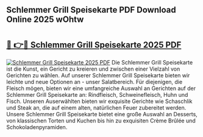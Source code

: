 ## Schlemmer Grill Speisekarte PDF Download Online 2025 wOhtw

# <h2><a href="http://gc8gve.nevu.top/?p=Schlemmer+Grill+Speisekarte">🔗 👉🔴 Schlemmer Grill Speisekarte 2025 PDF</a></h2>

[![Schlemmer Grill Speisekarte 2025 PDF](https://i.imgur.com/dBaPXMq.png)](http://gc8gve.nevu.top/?p=Schlemmer+Grill+Speisekarte)
Die Schlemmer Grill Speisekarte ist die Kunst, ein Gericht zu kreieren und zwischen einer Vielzahl von Gerichten zu wählen. Auf unserer Schlemmer Grill Speisekarte bieten wir leichte und neue Optionen an - unser Salatbereich. Für diejenigen, die Fleisch mögen, bieten wir eine umfangreiche Auswahl an Gerichten auf der Schlemmer Grill Speisekarte an: Rindfleisch, Schweinefleisch, Huhn und Fisch. Unseren Auserwählten bieten wir exquisite Gerichte wie Schaschlik und Steak an, die auf einem alten, natürlichen Feuer zubereitet werden. Unsere Schlemmer Grill Speisekarte bietet eine große Auswahl an Desserts, von klassischen Torten und Kuchen bis hin zu exquisiten Crème Brûlée und Schokoladenpyramiden.
